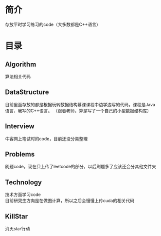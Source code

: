 # 简介
存放平时学习练习的code（大多数都是C++语言）

# 目录
## Algorithm
算法相关代码

## DataStructure
目前里面存放的都是根据玩转数据结构慕课课程中边学边写的代码，课程是Java语言，我写的C++语言。
（跟着老师，算是写了一个自己的小型数据结构库）

## Interview
牛客网上笔试时的code，目前还没分类整理

## Problems
刷题code，现在只上传了leetcode的部分，以后刷题多了应该还会分其他文件夹

## Technology
技术方面学习code</br>
目前研究生方向是在做图计算，所以之后会慢慢上传cuda的相关代码

## KillStar
消灭star行动